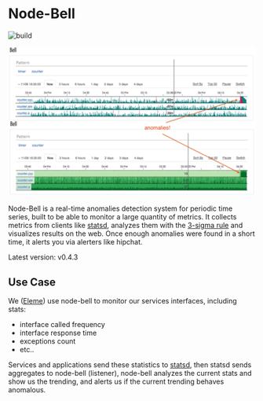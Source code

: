 Node-Bell
=========

![build](https://travis-ci.org/eleme/node-bell.svg)

![snap](snap.png)

Node-Bell is a real-time anomalies detection system for periodic time series, built to be
able to monitor a large quantity of metrics. It collects metrics from clients like [statsd](https://github.com/etsy/statsd),
analyzes them with the [3-sigma rule](http://en.wikipedia.org/wiki/68%E2%80%9395%E2%80%9399.7_rule)
and visualizes results on the web. Once enough anomalies were found in a short time, it alerts
you via alerters like hipchat.

Latest version: v0.4.3

Use Case
--------

We ([Eleme](http://ele.me)) use node-bell to monitor our services interfaces, including stats:

   - interface called frequency
   - interface response time
   - exceptions count
   - etc..

Services and applications send these statistics to [statsd](https://github.com/etsy/statsd),
then statsd sends aggregates to node-bell (listener), node-bell analyzes the current stats
and show us the trending, and alerts us if the current trending behaves anomalous.
